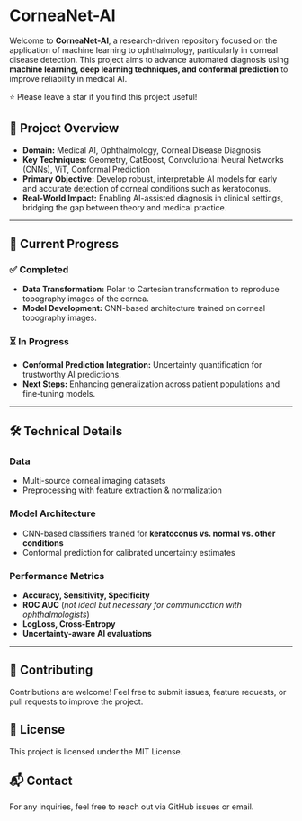 # CorneaNet-AI

Welcome to **CorneaNet-AI**, a research-driven repository focused on the application of machine learning to ophthalmology, particularly in corneal disease detection. This project aims to advance automated diagnosis using **machine learning, deep learning techniques, and conformal prediction** to improve reliability in medical AI.

⭐ Please leave a star if you find this project useful!

## 🚀 Project Overview

- **Domain:** Medical AI, Ophthalmology, Corneal Disease Diagnosis
- **Key Techniques:** Geometry, CatBoost, Convolutional Neural Networks (CNNs), ViT,  Conformal Prediction
- **Primary Objective:** Develop robust, interpretable AI models for early and accurate detection of corneal conditions such as keratoconus.
- **Real-World Impact:** Enabling AI-assisted diagnosis in clinical settings, bridging the gap between theory and medical practice.

---

## 📌 Current Progress

### ✅ Completed
- **Data Transformation:** Polar to Cartesian transformation to reproduce topography images of the cornea.
- **Model Development:** CNN-based architecture trained on corneal topography images.

### ⏳ In Progress
- **Conformal Prediction Integration:** Uncertainty quantification for trustworthy AI predictions.
- **Next Steps:** Enhancing generalization across patient populations and fine-tuning models.

---

## 🛠 Technical Details

### **Data**
- Multi-source corneal imaging datasets
- Preprocessing with feature extraction & normalization

### **Model Architecture**
- CNN-based classifiers trained for **keratoconus vs. normal vs. other conditions**
- Conformal prediction for calibrated uncertainty estimates

### **Performance Metrics**
- **Accuracy, Sensitivity, Specificity**
- **ROC AUC** (*not ideal but necessary for communication with ophthalmologists*)
- **LogLoss, Cross-Entropy**
- **Uncertainty-aware AI evaluations**

---

## 📢 Contributing
Contributions are welcome! Feel free to submit issues, feature requests, or pull requests to improve the project.

## 📄 License
This project is licensed under the MIT License.

## 📬 Contact
For any inquiries, feel free to reach out via GitHub issues or email.
